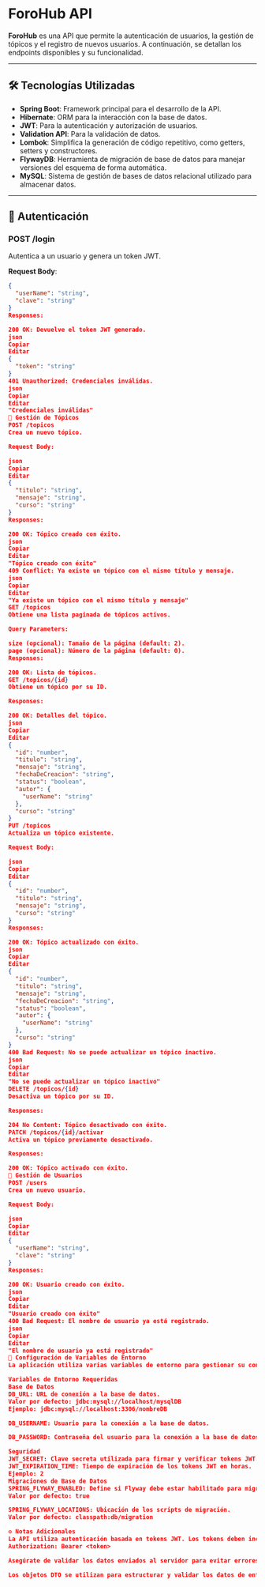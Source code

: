 # ForoHub API

**ForoHub** es una API que permite la autenticación de usuarios, la gestión de tópicos y el registro de nuevos usuarios. A continuación, se detallan los endpoints disponibles y su funcionalidad.

---

## 🛠 Tecnologías Utilizadas

- **Spring Boot**: Framework principal para el desarrollo de la API.
- **Hibernate**: ORM para la interacción con la base de datos.
- **JWT**: Para la autenticación y autorización de usuarios.
- **Validation API**: Para la validación de datos.
- **Lombok**: Simplifica la generación de código repetitivo, como getters, setters y constructores.
- **FlywayDB**: Herramienta de migración de base de datos para manejar versiones del esquema de forma automática.
- **MySQL**: Sistema de gestión de bases de datos relacional utilizado para almacenar datos.

---

## 🔐 Autenticación

### **POST /login**

Autentica a un usuario y genera un token JWT.

**Request Body**:
```json
{
  "userName": "string",
  "clave": "string"
}
Responses:

200 OK: Devuelve el token JWT generado.
json
Copiar
Editar
{
  "token": "string"
}
401 Unauthorized: Credenciales inválidas.
json
Copiar
Editar
"Credenciales inválidas"
📝 Gestión de Tópicos
POST /topicos
Crea un nuevo tópico.

Request Body:

json
Copiar
Editar
{
  "titulo": "string",
  "mensaje": "string",
  "curso": "string"
}
Responses:

200 OK: Tópico creado con éxito.
json
Copiar
Editar
"Tópico creado con éxito"
409 Conflict: Ya existe un tópico con el mismo título y mensaje.
json
Copiar
Editar
"Ya existe un tópico con el mismo título y mensaje"
GET /topicos
Obtiene una lista paginada de tópicos activos.

Query Parameters:

size (opcional): Tamaño de la página (default: 2).
page (opcional): Número de la página (default: 0).
Responses:

200 OK: Lista de tópicos.
GET /topicos/{id}
Obtiene un tópico por su ID.

Responses:

200 OK: Detalles del tópico.
json
Copiar
Editar
{
  "id": "number",
  "titulo": "string",
  "mensaje": "string",
  "fechaDeCreacion": "string",
  "status": "boolean",
  "autor": {
    "userName": "string"
  },
  "curso": "string"
}
PUT /topicos
Actualiza un tópico existente.

Request Body:

json
Copiar
Editar
{
  "id": "number",
  "titulo": "string",
  "mensaje": "string",
  "curso": "string"
}
Responses:

200 OK: Tópico actualizado con éxito.
json
Copiar
Editar
{
  "id": "number",
  "titulo": "string",
  "mensaje": "string",
  "fechaDeCreacion": "string",
  "status": "boolean",
  "autor": {
    "userName": "string"
  },
  "curso": "string"
}
400 Bad Request: No se puede actualizar un tópico inactivo.
json
Copiar
Editar
"No se puede actualizar un tópico inactivo"
DELETE /topicos/{id}
Desactiva un tópico por su ID.

Responses:

204 No Content: Tópico desactivado con éxito.
PATCH /topicos/{id}/activar
Activa un tópico previamente desactivado.

Responses:

200 OK: Tópico activado con éxito.
👥 Gestión de Usuarios
POST /users
Crea un nuevo usuario.

Request Body:

json
Copiar
Editar
{
  "userName": "string",
  "clave": "string"
}
Responses:

200 OK: Usuario creado con éxito.
json
Copiar
Editar
"Usuario creado con éxito"
400 Bad Request: El nombre de usuario ya está registrado.
json
Copiar
Editar
"El nombre de usuario ya está registrado"
🔧 Configuración de Variables de Entorno
La aplicación utiliza varias variables de entorno para gestionar su configuración. Es importante establecer estas variables antes de ejecutar la aplicación para garantizar su correcto funcionamiento.

Variables de Entorno Requeridas
Base de Datos
DB_URL: URL de conexión a la base de datos.
Valor por defecto: jdbc:mysql://localhost/mysqlDB
Ejemplo: jdbc:mysql://localhost:3306/nombreDB

DB_USERNAME: Usuario para la conexión a la base de datos.

DB_PASSWORD: Contraseña del usuario para la conexión a la base de datos.

Seguridad
JWT_SECRET: Clave secreta utilizada para firmar y verificar tokens JWT.
JWT_EXPIRATION_TIME: Tiempo de expiración de los tokens JWT en horas.
Ejemplo: 2
Migraciones de Base de Datos
SPRING_FLYWAY_ENABLED: Define si Flyway debe estar habilitado para migraciones automáticas de la base de datos.
Valor por defecto: true

SPRING_FLYWAY_LOCATIONS: Ubicación de los scripts de migración.
Valor por defecto: classpath:db/migration

⚙️ Notas Adicionales
La API utiliza autenticación basada en tokens JWT. Los tokens deben incluirse en el encabezado Authorization de las solicitudes protegidas:
Authorization: Bearer <token>

Asegúrate de validar los datos enviados al servidor para evitar errores de validación.

Los objetos DTO se utilizan para estructurar y validar los datos de entrada y salida.

